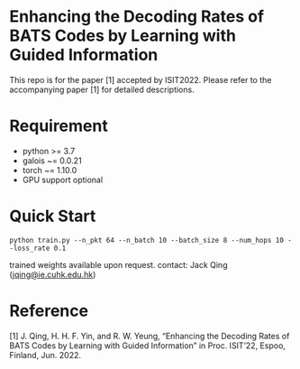 # Enhancing the Decoding Rates of BATS Codes by Learning with Guided Information
This repo is for the paper [1] accepted by ISIT2022. Please refer to the accompanying paper [1] for detailed descriptions.

# Requirement
- python >= 3.7
- galois ~= 0.0.21
- torch ~= 1.10.0
- GPU support optional

# Quick Start

```
python train.py --n_pkt 64 --n_batch 10 --batch_size 8 --num_hops 10 --loss_rate 0.1
```

trained weights available upon request. contact: Jack Qing (jqing@ie.cuhk.edu.hk)

# Reference
[1] J. Qing, H. H. F. Yin, and R. W. Yeung, “Enhancing the Decoding Rates of BATS Codes by Learning with Guided Information” in Proc. ISIT’22, Espoo, Finland, Jun. 2022.